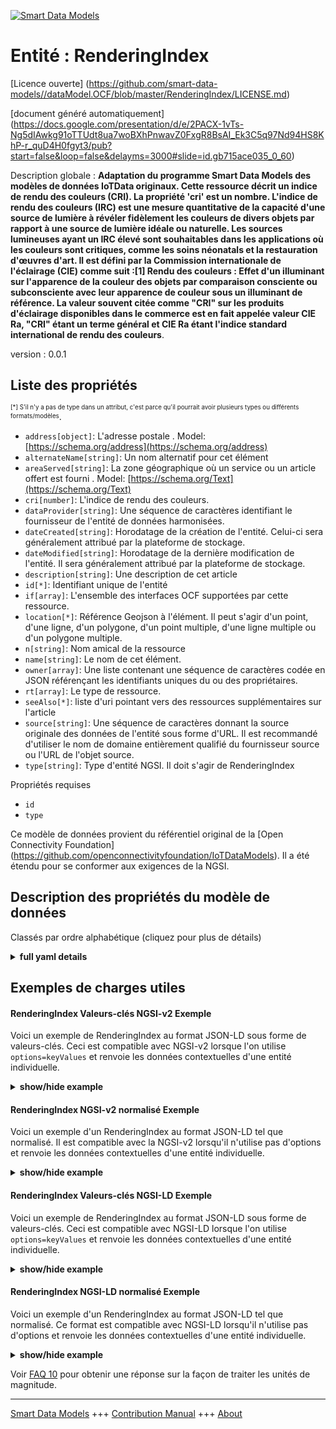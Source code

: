 <!-- 10-Header -->  
[![Smart Data Models](https://smartdatamodels.org/wp-content/uploads/2022/01/SmartDataModels_logo.png "Logo")](https://smartdatamodels.org)  
Entité : RenderingIndex  
=======================<!-- /10-Header -->  
<!-- 15-License -->  
[Licence ouverte] (https://github.com/smart-data-models//dataModel.OCF/blob/master/RenderingIndex/LICENSE.md)  
[document généré automatiquement] (https://docs.google.com/presentation/d/e/2PACX-1vTs-Ng5dIAwkg91oTTUdt8ua7woBXhPnwavZ0FxgR8BsAI_Ek3C5q97Nd94HS8KhP-r_quD4H0fgyt3/pub?start=false&loop=false&delayms=3000#slide=id.gb715ace035_0_60)  
<!-- /15-License -->  
<!-- 20-Description -->  
Description globale : **Adaptation du programme Smart Data Models des modèles de données IoTData originaux. Cette ressource décrit un indice de rendu des couleurs (CRI). La propriété 'cri' est un nombre. L'indice de rendu des couleurs (IRC) est une mesure quantitative de la capacité d'une source de lumière à révéler fidèlement les couleurs de divers objets par rapport à une source de lumière idéale ou naturelle. Les sources lumineuses ayant un IRC élevé sont souhaitables dans les applications où les couleurs sont critiques, comme les soins néonatals et la restauration d'œuvres d'art. Il est défini par la Commission internationale de l'éclairage (CIE) comme suit :[1] Rendu des couleurs : Effet d'un illuminant sur l'apparence de la couleur des objets par comparaison consciente ou subconsciente avec leur apparence de couleur sous un illuminant de référence. La valeur souvent citée comme "CRI" sur les produits d'éclairage disponibles dans le commerce est en fait appelée valeur CIE Ra, "CRI" étant un terme général et CIE Ra étant l'indice standard international de rendu des couleurs**.  
version : 0.0.1  
<!-- /20-Description -->  
<!-- 30-PropertiesList -->  

## Liste des propriétés  

<sup><sub>[*] S'il n'y a pas de type dans un attribut, c'est parce qu'il pourrait avoir plusieurs types ou différents formats/modèles</sub></sup>.  
- `address[object]`: L'adresse postale  . Model: [https://schema.org/address](https://schema.org/address)- `alternateName[string]`: Un nom alternatif pour cet élément  - `areaServed[string]`: La zone géographique où un service ou un article offert est fourni  . Model: [https://schema.org/Text](https://schema.org/Text)- `cri[number]`: L'indice de rendu des couleurs.  - `dataProvider[string]`: Une séquence de caractères identifiant le fournisseur de l'entité de données harmonisées.  - `dateCreated[string]`: Horodatage de la création de l'entité. Celui-ci sera généralement attribué par la plateforme de stockage.  - `dateModified[string]`: Horodatage de la dernière modification de l'entité. Il sera généralement attribué par la plateforme de stockage.  - `description[string]`: Une description de cet article  - `id[*]`: Identifiant unique de l'entité  - `if[array]`: L'ensemble des interfaces OCF supportées par cette ressource.  - `location[*]`: Référence Geojson à l'élément. Il peut s'agir d'un point, d'une ligne, d'un polygone, d'un point multiple, d'une ligne multiple ou d'un polygone multiple.  - `n[string]`: Nom amical de la ressource  - `name[string]`: Le nom de cet élément.  - `owner[array]`: Une liste contenant une séquence de caractères codée en JSON référençant les identifiants uniques du ou des propriétaires.  - `rt[array]`: Le type de ressource.  - `seeAlso[*]`: liste d'uri pointant vers des ressources supplémentaires sur l'article  - `source[string]`: Une séquence de caractères donnant la source originale des données de l'entité sous forme d'URL. Il est recommandé d'utiliser le nom de domaine entièrement qualifié du fournisseur source ou l'URL de l'objet source.  - `type[string]`: Type d'entité NGSI. Il doit s'agir de RenderingIndex  <!-- /30-PropertiesList -->  
<!-- 35-RequiredProperties -->  
Propriétés requises  
- `id`  - `type`  <!-- /35-RequiredProperties -->  
<!-- 40-RequiredProperties -->  
Ce modèle de données provient du référentiel original de la [Open Connectivity Foundation] (https://github.com/openconnectivityfoundation/IoTDataModels). Il a été étendu pour se conformer aux exigences de la NGSI.  
<!-- /40-RequiredProperties -->  
<!-- 50-DataModelHeader -->  
## Description des propriétés du modèle de données  
Classés par ordre alphabétique (cliquez pour plus de détails)  
<!-- /50-DataModelHeader -->  
<!-- 60-ModelYaml -->  
<details><summary><strong>full yaml details</strong></summary>    
```yaml  
RenderingIndex:    
  description: 'Smart Data Models Program adaptation of the original IoTData data Models. This Resource describes a Colour Rendering Index (CRI). The Property ''cri'' is an number. A colour rendering index (CRI) is a quantitative measure of the ability of a light source to reveal the colours of various objects faithfully in comparison with an ideal or natural light source. Light sources with a high CRI are desirable in colour-critical applications such as neonatal care and art restoration. It is defined by the International Commission on Illumination (CIE) as follows:[1]  Colour rendering: Effect of an illuminant on the colour appearance of objects by conscious or subconscious comparison with their colour appearance under a reference illuminant. The value often quoted as ''CRI'' on commercially available lighting products is properly called the CIE Ra value, ''CRI'' being a general term and CIE Ra being the international standard colour rendering index'    
  properties:    
    address:    
      description: 'The mailing address'    
      properties:    
        addressCountry:    
          description: 'Property. The country. For example, Spain. Model:''https://schema.org/addressCountry'''    
          type: string    
        addressLocality:    
          description: 'Property. The locality in which the street address is, and which is in the region. Model:''https://schema.org/addressLocality'''    
          type: string    
        addressRegion:    
          description: 'Property. The region in which the locality is, and which is in the country. Model:''https://schema.org/addressRegion'''    
          type: string    
        postOfficeBoxNumber:    
          description: 'Property. The post office box number for PO box addresses. For example, 03578. Model:''https://schema.org/postOfficeBoxNumber'''    
          type: string    
        postalCode:    
          description: 'Property. The postal code. For example, 24004. Model:''https://schema.org/https://schema.org/postalCode'''    
          type: string    
        streetAddress:    
          description: 'Property. The street address. Model:''https://schema.org/streetAddress'''    
          type: string    
      type: object    
      x-ngsi:    
        model: https://schema.org/address    
        type: Property    
    alternateName:    
      description: 'An alternative name for this item'    
      type: string    
      x-ngsi:    
        type: Property    
    areaServed:    
      description: 'The geographic area where a service or offered item is provided'    
      type: string    
      x-ngsi:    
        model: https://schema.org/Text    
        type: Property    
    cri:    
      description: 'The colour rendering index.'    
      maximum: 100    
      readOnly: true    
      type: number    
      x-ngsi:    
        type: Property    
    dataProvider:    
      description: 'A sequence of characters identifying the provider of the harmonised data entity.'    
      type: string    
      x-ngsi:    
        type: Property    
    dateCreated:    
      description: 'Entity creation timestamp. This will usually be allocated by the storage platform.'    
      format: date-time    
      type: string    
      x-ngsi:    
        type: Property    
    dateModified:    
      description: 'Timestamp of the last modification of the entity. This will usually be allocated by the storage platform.'    
      format: date-time    
      type: string    
      x-ngsi:    
        type: Property    
    description:    
      description: 'A description of this item'    
      type: string    
      x-ngsi:    
        type: Property    
    id:    
      anyOf: &renderingindex_-_properties_-_owner_-_items_-_anyof    
        - description: 'Property. Identifier format of any NGSI entity'    
          maxLength: 256    
          minLength: 1    
          pattern: ^[\w\-\.\{\}\$\+\*\[\]`|~^@!,:\\]+$    
          type: string    
        - description: 'Property. Identifier format of any NGSI entity'    
          format: uri    
          type: string    
      description: 'Unique identifier of the entity'    
      x-ngsi:    
        type: Property    
    if:    
      description: 'The OCF Interface set supported by this Resource.'    
      items:    
        enum:    
          - oic.if.s    
          - oic.if.baseline    
        type: string    
      minItems: 2    
      readOnly: true    
      type: array    
      uniqueItems: true    
      x-ngsi:    
        type: Property    
    location:    
      description: 'Geojson reference to the item. It can be Point, LineString, Polygon, MultiPoint, MultiLineString or MultiPolygon'    
      oneOf:    
        - description: 'Geoproperty. Geojson reference to the item. Point'    
          properties:    
            bbox:    
              items:    
                type: number    
              minItems: 4    
              type: array    
            coordinates:    
              items:    
                type: number    
              minItems: 2    
              type: array    
            type:    
              enum:    
                - Point    
              type: string    
          required:    
            - type    
            - coordinates    
          title: 'GeoJSON Point'    
          type: object    
        - description: 'Geoproperty. Geojson reference to the item. LineString'    
          properties:    
            bbox:    
              items:    
                type: number    
              minItems: 4    
              type: array    
            coordinates:    
              items:    
                items:    
                  type: number    
                minItems: 2    
                type: array    
              minItems: 2    
              type: array    
            type:    
              enum:    
                - LineString    
              type: string    
          required:    
            - type    
            - coordinates    
          title: 'GeoJSON LineString'    
          type: object    
        - description: 'Geoproperty. Geojson reference to the item. Polygon'    
          properties:    
            bbox:    
              items:    
                type: number    
              minItems: 4    
              type: array    
            coordinates:    
              items:    
                items:    
                  items:    
                    type: number    
                  minItems: 2    
                  type: array    
                minItems: 4    
                type: array    
              type: array    
            type:    
              enum:    
                - Polygon    
              type: string    
          required:    
            - type    
            - coordinates    
          title: 'GeoJSON Polygon'    
          type: object    
        - description: 'Geoproperty. Geojson reference to the item. MultiPoint'    
          properties:    
            bbox:    
              items:    
                type: number    
              minItems: 4    
              type: array    
            coordinates:    
              items:    
                items:    
                  type: number    
                minItems: 2    
                type: array    
              type: array    
            type:    
              enum:    
                - MultiPoint    
              type: string    
          required:    
            - type    
            - coordinates    
          title: 'GeoJSON MultiPoint'    
          type: object    
        - description: 'Geoproperty. Geojson reference to the item. MultiLineString'    
          properties:    
            bbox:    
              items:    
                type: number    
              minItems: 4    
              type: array    
            coordinates:    
              items:    
                items:    
                  items:    
                    type: number    
                  minItems: 2    
                  type: array    
                minItems: 2    
                type: array    
              type: array    
            type:    
              enum:    
                - MultiLineString    
              type: string    
          required:    
            - type    
            - coordinates    
          title: 'GeoJSON MultiLineString'    
          type: object    
        - description: 'Geoproperty. Geojson reference to the item. MultiLineString'    
          properties:    
            bbox:    
              items:    
                type: number    
              minItems: 4    
              type: array    
            coordinates:    
              items:    
                items:    
                  items:    
                    items:    
                      type: number    
                    minItems: 2    
                    type: array    
                  minItems: 4    
                  type: array    
                type: array    
              type: array    
            type:    
              enum:    
                - MultiPolygon    
              type: string    
          required:    
            - type    
            - coordinates    
          title: 'GeoJSON MultiPolygon'    
          type: object    
      x-ngsi:    
        type: Geoproperty    
    n:    
      description: 'Friendly name of the Resource'    
      maxLength: 64    
      readOnly: true    
      type: string    
      x-ngsi:    
        type: Property    
    name:    
      description: 'The name of this item.'    
      type: string    
      x-ngsi:    
        type: Property    
    owner:    
      description: 'A List containing a JSON encoded sequence of characters referencing the unique Ids of the owner(s)'    
      items:    
        anyOf: *renderingindex_-_properties_-_owner_-_items_-_anyof    
        description: 'Property. Unique identifier of the entity'    
      type: array    
      x-ngsi:    
        type: Property    
    rt:    
      description: 'The Resource Type.'    
      items:    
        enum:    
          - oic.r.colour.renderingindex    
        maxLength: 64    
        type: string    
      minItems: 1    
      readOnly: true    
      type: array    
      uniqueItems: true    
      x-ngsi:    
        type: Property    
    seeAlso:    
      description: 'list of uri pointing to additional resources about the item'    
      oneOf:    
        - items:    
            format: uri    
            type: string    
          minItems: 1    
          type: array    
        - format: uri    
          type: string    
      x-ngsi:    
        type: Property    
    source:    
      description: 'A sequence of characters giving the original source of the entity data as a URL. Recommended to be the fully qualified domain name of the source provider, or the URL to the source object.'    
      type: string    
      x-ngsi:    
        type: Property    
    type:    
      description: 'NGSI entity type. It has to be RenderingIndex'    
      enum:    
        - RenderingIndex    
      type: string    
      x-ngsi:    
        type: Property    
  required:    
    - id    
    - type    
  type: object    
  x-derived-from: https://github.com/OpenInterConnect/IoTDataModels/blob/master/RenderingIndexResURI.swagger.json    
  x-disclaimer: 'Redistribution and use in source and binary forms, with or without modification, are permitted  provided that the license conditions are met. Copyleft (c) 2021 Contributors to Smart Data Models Program'    
  x-license-url: https://github.com/smart-data-models/dataModel.OCF/blob/master/RenderingIndex/LICENSE.md    
  x-model-schema: https://smart-data-models.github.io/dataModel.IoTDataModels/RenderingIndex/schema.json    
  x-model-tags: OCF    
  x-version: 0.0.1    
```  
</details>    
<!-- /60-ModelYaml -->  
<!-- 70-MiddleNotes -->  
<!-- /70-MiddleNotes -->  
<!-- 80-Examples -->  
## Exemples de charges utiles  
#### RenderingIndex Valeurs-clés NGSI-v2 Exemple  
Voici un exemple de RenderingIndex au format JSON-LD sous forme de valeurs-clés. Ceci est compatible avec NGSI-v2 lorsque l'on utilise `options=keyValues` et renvoie les données contextuelles d'une entité individuelle.  
<details><summary><strong>show/hide example</strong></summary>    
```json  
{  
  "id": "urn:ngsi-ld:RenderingIndex:id:TMMA:93847518",  
  "dateCreated": "2000-09-16T05:33:48Z",  
  "dateModified": "2013-07-30T12:39:10Z",  
  "source": "Place produce left return while take. Process will develop admit. Upon next give appear. Star middle modern recently popular later.",  
  "name": "Wrong media whom can free pretty since. Growth carry last wind example stuff. Also somebody choice grow worry throughout tough.",  
  "alternateName": "Course first east. More hospital social sometimes project.",  
  "description": "Trip address human price. Painting attack heart. Vote draw four during senior charge.",  
  "dataProvider": "Low player up organization enter no machine. Establish physical magazine dark reality floor with father. Sure miss approach.",  
  "owner": [  
    "urn:ngsi-ld:RenderingIndex:items:VZQD:39658344",  
    "urn:ngsi-ld:RenderingIndex:items:BJHS:76521119"  
  ],  
  "seeAlso": [  
    "urn:ngsi-ld:RenderingIndex:items:FEZG:12690570",  
    "urn:ngsi-ld:RenderingIndex:items:CGJL:41616557"  
  ],  
  "location": {  
    "type": "Point",  
    "coordinates": [  
      -28.874227,  
      10.746036  
    ]  
  },  
  "address": {  
    "streetAddress": "Offer run choose both far. Off less space continue at easy change push. Hundred eight land doctor. Stuff wait improve start term positive.",  
    "addressLocality": "Rise former nearly appear stock draw. Tv image American above college. Manage month offer them stage dinner.",  
    "addressRegion": "Number of tree head stay. Less maintain side professional pass letter.",  
    "addressCountry": "Cut night determine. A next low me space follow.",  
    "postalCode": "Stop continue peace. Read I fine first.",  
    "postOfficeBoxNumber": "Hard story different soldier star kid official. Reach rather might current owner wrong listen effort."  
  },  
  "areaServed": "Institution attention different head movie. Provide cut writer."  
}  
```  
</details>  
#### RenderingIndex NGSI-v2 normalisé Exemple  
Voici un exemple d'un RenderingIndex au format JSON-LD tel que normalisé. Il est compatible avec la NGSI-v2 lorsqu'il n'utilise pas d'options et renvoie les données contextuelles d'une entité individuelle.  
<details><summary><strong>show/hide example</strong></summary>    
```json  
{  
  "id": {  
    "type": "string",  
    "value": "urn:ngsi-ld:RenderingIndex:id:TMMA:93847518"  
  },  
  "dateCreated": {  
    "format": "date-time",  
    "type": "string",  
    "value": "2000-09-16T05:33:48Z"  
  },  
  "dateModified": {  
    "format": "date-time",  
    "type": "string",  
    "value": "2013-07-30T12:39:10Z"  
  },  
  "source": {  
    "type": "string",  
    "value": "Place produce left return while take. Process will develop admit. Upon next give appear. Star middle modern recently popular later."  
  },  
  "name": {  
    "type": "string",  
    "value": "Wrong media whom can free pretty since. Growth carry last wind example stuff. Also somebody choice grow worry throughout tough."  
  },  
  "alternateName": {  
    "type": "string",  
    "value": "Course first east. More hospital social sometimes project."  
  },  
  "description": {  
    "type": "string",  
    "value": "Trip address human price. Painting attack heart. Vote draw four during senior charge."  
  },  
  "dataProvider": {  
    "type": "string",  
    "value": "Low player up organization enter no machine. Establish physical magazine dark reality floor with father. Sure miss approach."  
  },  
  "owner": {  
    "type": "array",  
    "value": [  
      "urn:ngsi-ld:RenderingIndex:items:VZQD:39658344",  
      "urn:ngsi-ld:RenderingIndex:items:BJHS:76521119"  
    ]  
  },  
  "seeAlso": {  
    "type": "array",  
    "value": [  
      "urn:ngsi-ld:RenderingIndex:items:FEZG:12690570",  
      "urn:ngsi-ld:RenderingIndex:items:CGJL:41616557"  
    ]  
  },  
  "location": {  
    "type": "object",  
    "value": {  
      "type": "Point",  
      "coordinates": [  
        -28.874227,  
        10.746036  
      ]  
    }  
  },  
  "address": {  
    "type": "object",  
    "value": {  
      "streetAddress": "Offer run choose both far. Off less space continue at easy change push. Hundred eight land doctor. Stuff wait improve start term positive.",  
      "addressLocality": "Rise former nearly appear stock draw. Tv image American above college. Manage month offer them stage dinner.",  
      "addressRegion": "Number of tree head stay. Less maintain side professional pass letter.",  
      "addressCountry": "Cut night determine. A next low me space follow.",  
      "postalCode": "Stop continue peace. Read I fine first.",  
      "postOfficeBoxNumber": "Hard story different soldier star kid official. Reach rather might current owner wrong listen effort."  
    }  
  },  
  "areaServed": {  
    "type": "string",  
    "value": "Institution attention different head movie. Provide cut writer."  
  }  
}  
```  
</details>  
#### RenderingIndex Valeurs-clés NGSI-LD Exemple  
Voici un exemple de RenderingIndex au format JSON-LD sous forme de valeurs-clés. Ceci est compatible avec NGSI-LD lorsque l'on utilise `options=keyValues` et renvoie les données contextuelles d'une entité individuelle.  
<details><summary><strong>show/hide example</strong></summary>    
```json  
{  
    "id": "urn:ngsi-ld:RenderingIndex:id:TMMA:93847518",  
    "dateCreated": "2000-09-16T05:33:48Z",  
    "dateModified": "2013-07-30T12:39:10Z",  
    "source": "Place produce left return while take. Process will develop admit. Upon next give appear. Star middle modern recently popular later.",  
    "name": "Wrong media whom can free pretty since. Growth carry last wind example stuff. Also somebody choice grow worry throughout tough.",  
    "alternateName": "Course first east. More hospital social sometimes project.",  
    "description": "Trip address human price. Painting attack heart. Vote draw four during senior charge.",  
    "dataProvider": "Low player up organization enter no machine. Establish physical magazine dark reality floor with father. Sure miss approach.",  
    "owner": [  
        "urn:ngsi-ld:RenderingIndex:items:VZQD:39658344",  
        "urn:ngsi-ld:RenderingIndex:items:BJHS:76521119"  
    ],  
    "seeAlso": [  
        "urn:ngsi-ld:RenderingIndex:items:FEZG:12690570",  
        "urn:ngsi-ld:RenderingIndex:items:CGJL:41616557"  
    ],  
    "location": {  
        "type": "Point",  
        "coordinates": [  
            -28.874227,  
            10.746036  
        ]  
    },  
    "address": {  
        "streetAddress": "Offer run choose both far. Off less space continue at easy change push. Hundred eight land doctor. Stuff wait improve start term positive.",  
        "addressLocality": "Rise former nearly appear stock draw. Tv image American above college. Manage month offer them stage dinner.",  
        "addressRegion": "Number of tree head stay. Less maintain side professional pass letter.",  
        "addressCountry": "Cut night determine. A next low me space follow.",  
        "postalCode": "Stop continue peace. Read I fine first.",  
        "postOfficeBoxNumber": "Hard story different soldier star kid official. Reach rather might current owner wrong listen effort."  
    },  
    "areaServed": "Institution attention different head movie. Provide cut writer.",  
    "@context": [  
        "https://smartdatamodels.org/context.jsonld",  
        "https://raw.githubusercontent.com/smart-data-models/dataModel.OCF/master/context.jsonld"  
    ]  
}  
```  
</details>  
#### RenderingIndex NGSI-LD normalisé Exemple  
Voici un exemple d'un RenderingIndex au format JSON-LD tel que normalisé. Ce format est compatible avec NGSI-LD lorsqu'il n'utilise pas d'options et renvoie les données contextuelles d'une entité individuelle.  
<details><summary><strong>show/hide example</strong></summary>    
```json  
{  
    "id": "urn:ngsi-ld:RenderingIndex:id:MQEK:91143660",  
    "dateCreated": {  
        "type": "Property",  
        "value": {  
            "@type": "DateTime",  
            "@value": "2019-05-12T01:29:22Z"  
        }  
    },  
    "dateModified": {  
        "type": "Property",  
        "value": {  
            "@type": "DateTime",  
            "@value": "2012-07-22T14:18:51Z"  
        }  
    },  
    "source": {  
        "type": "Property",  
        "value": "Truth real cover his. Ground against outside to."  
    },  
    "name": {  
        "type": "Property",  
        "value": "Pressure admit interview interview. She conference forget democratic break effect."  
    },  
    "alternateName": {  
        "type": "Property",  
        "value": "Firm remain final long six compare voice. Dinner city write someone. Song itself event cost describe speak."  
    },  
    "description": {  
        "type": "Property",  
        "value": "Chance hundred whatever short. Door government financial service create describe. Player ready interview."  
    },  
    "dataProvider": {  
        "type": "Property",  
        "value": "Source strong few. War water travel hotel take. Include plan chair risk tax positive."  
    },  
    "owner": {  
        "type": "Property",  
        "value": [  
            "urn:ngsi-ld:RenderingIndex:items:TTHV:52228086",  
            "urn:ngsi-ld:RenderingIndex:items:XNER:44759686"  
        ]  
    },  
    "seeAlso": {  
        "type": "Property",  
        "value": [  
            "urn:ngsi-ld:RenderingIndex:items:ZGSE:28706989"  
        ]  
    },  
    "location": {  
        "type": "Property",  
        "value": {  
            "type": "Point",  
            "coordinates": [  
                2.5042655,  
                155.288883  
            ]  
        }  
    },  
    "address": {  
        "type": "Property",  
        "value": {  
            "streetAddress": "Bar him win. Candidate baby produce both. Head system thousand pass represent choice. Exist learn much image.",  
            "addressLocality": "Those product pull reality young huge more. Only worry to practice. Show size foot common too across white.",  
            "addressRegion": "Her mind treatment manage adult figure. Issue growth drug television state hope miss. Like international hope view. Probably argue professor account behind.",  
            "addressCountry": "Participant car main quickly sit. Party make college its my. Religious president director production director push. Relationship enjoy later Mrs.",  
            "postalCode": "Hit start international. Peace management face determine product happen police.",  
            "postOfficeBoxNumber": "Animal player week then. From back song provide. War market he turn."  
        }  
    },  
    "areaServed": {  
        "type": "Property",  
        "value": "Government determine theory almost very. Investment sister choice. Name position on example particular anything fast."  
    },  
    "@context": [  
        "https://smartdatamodels.org/context.jsonld",  
        "https://raw.githubusercontent.com/smart-data-models/dataModel.OCF/master/context.jsonld"  
    ]  
}  
```  
</details><!-- /80-Examples -->  
<!-- 90-FooterNotes -->  
<!-- /90-FooterNotes -->  
<!-- 95-Units -->  
Voir [FAQ 10](https://smartdatamodels.org/index.php/faqs/) pour obtenir une réponse sur la façon de traiter les unités de magnitude.  
<!-- /95-Units -->  
<!-- 97-LastFooter -->  
---  
[Smart Data Models](https://smartdatamodels.org) +++ [Contribution Manual](https://bit.ly/contribution_manual) +++ [About](https://bit.ly/Introduction_SDM)<!-- /97-LastFooter -->  
